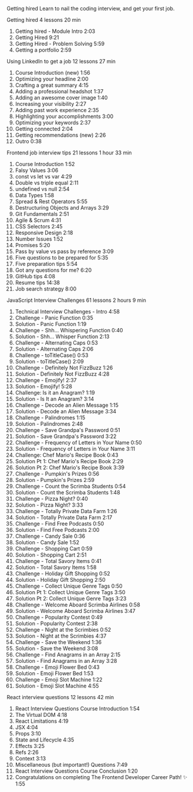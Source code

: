 Getting hired
Learn to nail the coding interview, and get your first job.

Getting hired
4 lessons
20 min

1. Getting hired - Module Intro
2:03
2. Getting Hired
9:21
3. Getting Hired - Problem Solving
5:59
4. Getting a portfolio
2:59

Using LinkedIn to get a job
12 lessons
27 min

1. Course Introduction (new)
1:56
2. Optimizing your headline
2:00
3. Crafting a great summary
4:15
4. Adding a professional headshot
1:37
5. Adding an awesome cover image
1:40
6. Increasing your visibility
2:27
7. Adding past work experience
2:35
8. Highlighting your accomplishments
3:00
9. Optimizing your keywords
2:37
10. Getting connected
2:04
11. Getting recommendations (new)
2:26
12. Outro
0:38

Frontend job interview tips
21 lessons
1 hour 33 min

1. Course Introduction
1:52
2. Falsy Values
3:06
3. const vs let vs var
4:29
4. Double vs triple equal
2:11
5. undefined vs null
2:54
6. Data Types
1:58
7. Spread & Rest Operators
5:55
8. Destructuring Objects and Arrays
3:29
9. Git Fundamentals
2:51
10. Agile & Scrum
4:31
11. CSS Selectors
2:45
12. Responsive Design
2:18
13. Number Issues
1:52
14. Promises
5:20
15. Pass by value vs pass by reference
3:09
16. Five questions to be prepared for
5:35
17. Five preparation tips
5:54
18. Got any questions for me?
6:20
19. GitHub tips
4:08
20. Resume tips
14:38
21. Job search strategy
8:00

JavaScript Interview Challenges
61 lessons
2 hours 9 min

1. Technical Interview Challenges - Intro
4:58
2. Challenge - Panic Function
0:35
3. Solution - Panic Function
1:19
4. Challenge - Shh... Whispering Function
0:40
5. Solution - Shh... Whisper Function
2:13
6. Challenge - Alternating Caps
0:53
7. Solution - Alternating Caps
2:06
8. Challenge - toTitleCase()
0:53
9. Solution - toTitleCase()
2:09
10. Challenge - Definitely Not FizzBuzz
1:26
11. Solution - Definitely Not FizzBuzz
4:28
12. Challenge - Emojify!
2:37
13. Solution - Emojify!
5:28
14. Challenge: Is it an Anagram?
1:19
15. Solution - Is It an Anagram?
3:14
16. Challenge - Decode an Alien Message
1:15
17. Solution - Decode an Alien Message
3:34
18. Challenge - Palindromes
1:15
19. Solution - Palindromes
2:48
20. Challenge - Save Grandpa's Password
0:51
21. Solution - Save Grandpa's Password
3:22
22. Challenge - Frequency of Letters in Your Name
0:50
23. Solution - Frequency of Letters in Your Name
3:11
24. Challenge: Chef Mario's Recipe Book
0:43
25. Solution Pt 1: Chef Mario's Recipe Book
2:29
26. Solution Pt 2: Chef Mario's Recipe Book
3:39
27. Challenge - Pumpkin's Prizes
0:56
28. Solution - Pumpkin's Prizes
2:59
29. Challenge - Count the Scrimba Students
0:54
30. Solution - Count the Scrimba Students
1:48
31. Challenge - Pizza Night?
0:40
32. Solution - Pizza Night?
3:33
33. Challenge - Totally Private Data Farm
1:26
34. Solution - Totally Private Data Farm
2:17
35. Challenge - Find Free Podcasts
0:50
36. Solution - Find Free Podcasts
2:00
37. Challenge - Candy Sale
0:36
38. Solution - Candy Sale
1:52
39. Challenge - Shopping Cart
0:59
40. Solution - Shopping Cart
2:51
41. Challenge - Total Savory Items
0:41
42. Solution - Total Savory Items
1:58
43. Challenge - Holiday Gift Shopping
0:52
44. Solution - Holiday Gift Shopping
2:50
45. Challenge - Collect Unique Genre Tags
0:50
46. Solution Pt 1: Collect Unique Genre Tags
3:50
47. Solution Pt 2: Collect Unique Genre Tags
3:23
48. Challenge - Welcome Aboard Scrimba Airlines
0:58
49. Solution - Welcome Aboard Scrimba Airlines
3:47
50. Challenge - Popularity Contest
0:49
51. Solution - Popularity Contest
2:38
52. Challenge - Night at the Scrimbies
0:52
53. Solution - Night at the Scrimbies
4:37
54. Challenge - Save the Weekend
1:36
55. Solution - Save the Weekend
3:08
56. Challenge - Find Anagrams in an Array
2:15
57. Solution - Find Anagrams in an Array
3:28
58. Challenge - Emoji Flower Bed
0:43
59. Solution - Emoji Flower Bed
1:53
60. Challenge - Emoji Slot Machine
1:22
61. Solution - Emoji Slot Machine
4:55

React interview questions
12 lessons
42 min

1. React Interview Questions Course Introduction
1:54
2. The Virtual DOM
4:18
3. React Limitations
4:19
4. JSX
4:04
5. Props
3:10
6. State and Lifecycle
4:35
7. Effects
3:25
8. Refs
2:26
9. Context
3:13
10. Miscellaneous (but important!) Questions
7:49
11. React Interview Questions Course Conclusion
1:20
12. Congratulations on completing The Frontend Developer Career Path! ✨
1:55